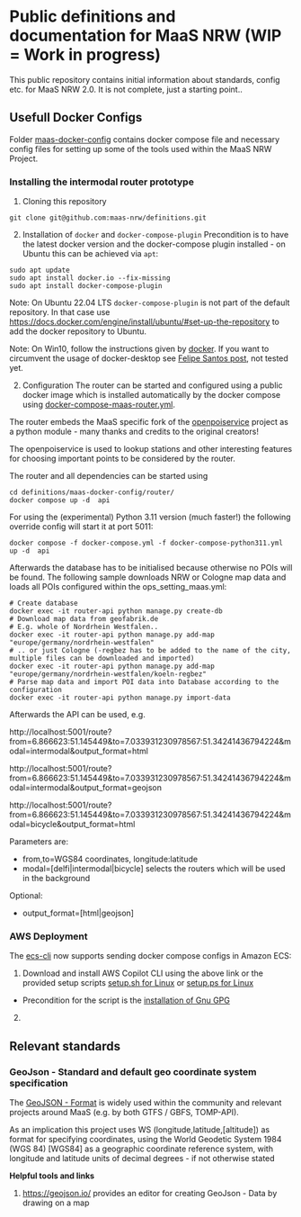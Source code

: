 # Public definitions and documentation for MaaS NRW (WIP = Work in progress)
This public repository contains initial information about standards, config etc. for MaaS NRW 2.0. 
It is not complete, just a starting point..

## Usefull Docker Configs

Folder [maas-docker-config](maas-docker-config) contains docker compose file and necessary config files for setting up
some of the tools used within the MaaS NRW Project.

### Installing the intermodal router prototype

1. Cloning this repository 

```
git clone git@github.com:maas-nrw/definitions.git

```
2. Installation of `docker` and `docker-compose-plugin` 
   Precondition is to have the latest docker version and the docker-compose plugin installed - on Ubuntu this can be achieved via `apt`:

```
sudo apt update
sudo apt install docker.io --fix-missing
sudo apt install docker-compose-plugin
```
Note: On Ubuntu 22.04 LTS `docker-compose-plugin` is not part of the default repository. In that case use https://docs.docker.com/engine/install/ubuntu/#set-up-the-repository to add the docker repository to Ubuntu.

Note: On Win10, follow the instructions given by [docker](https://docs.docker.com/desktop/install/windows-install/). If you want to circumvent the usage of docker-desktop see [Felipe Santos post](https://dev.to/felipecrs/simply-run-docker-on-wsl2-3o8), not tested yet.

2. Configuration
The router can be started and configured using a public docker image which is installed automatically by the docker compose using [docker-compose-maas-router.yml](maas-docker-config/router/docker-compose.yml).


The router embeds the MaaS specific fork of the [openpoiservice](https://github.com/maas-nrw/openpoiservice) project as a python module - many thanks and credits to the original creators!

The openpoiservice is used to lookup stations and other interesting features for choosing important points to be considered by the router.

The router and all dependencies can be started using  
```
cd definitions/maas-docker-config/router/
docker compose up -d  api
```
For using the (experimental) Python 3.11 version (much faster!) the following override config will start it at port 5011:
```
docker compose -f docker-compose.yml -f docker-compose-python311.yml up -d  api
```
Afterwards the database has to be initialised because otherwise no POIs will be found. 
The following sample downloads NRW or Cologne map data and loads all POIs configured within the ops_setting_maas.yml:

```
# Create database
docker exec -it router-api python manage.py create-db
# Download map data from geofabrik.de
# E.g. whole of Nordrhein Westfalen..
docker exec -it router-api python manage.py add-map "europe/germany/nordrhein-westfalen"
# .. or just Cologne (-regbez has to be added to the name of the city, multiple files can be downloaded and imported) 
docker exec -it router-api python manage.py add-map "europe/germany/nordrhein-westfalen/koeln-regbez"
# Parse map data and import POI data into Database according to the configuration
docker exec -it router-api python manage.py import-data
```

Afterwards the API can be used, e.g.

http://localhost:5001/route?from=6.866623:51.145449&to=7.033931230978567:51.34241436794224&modal=intermodal&output_format=html

http://localhost:5001/route?from=6.866623:51.145449&to=7.033931230978567:51.34241436794224&modal=intermodal&output_format=geojson

http://localhost:5001/route?from=6.866623:51.145449&to=7.033931230978567:51.34241436794224&modal=bicycle&output_format=html

Parameters are:
- from,to=WGS84 coordinates,  longitude:latitude
- modal=[delfi|intermodal|bicycle] selects the routers which will be used in the background

Optional:
- output_format=[html|geojson]
### AWS Deployment
The [ecs-cli](https://docs.aws.amazon.com/AmazonECS/latest/developerguide/AWS_Copilot.html) now supports sending docker compose configs in Amazon ECS:

1. Download and install AWS Copilot CLI using the above link or the provided setup scripts [setup.sh for Linux](aws-deploy/setup.sh) or [setup.ps for Linux](aws-deploy/setup.ps1)
- Precondition for the script is the [installation of Gnu GPG](https://www.gnupg.org/download/index.html)
2. 
## Relevant standards

### GeoJson - Standard and default geo coordinate system specification

The [GeoJSON - Format](https://www.rfc-editor.org/rfc/rfc7946) is widely used within the community and relevant projects around MaaS (e.g. by both GTFS / GBFS, TOMP-API).

As an implication this project uses WS (longitude,latitude,[altitude]) as format for specifying coordinates, using the 
World Geodetic System 1984 (WGS 84) [WGS84] as a geographic coordinate reference system, with longitude and latitude units
of decimal degrees - if not otherwise stated

**Helpful tools and links**

1. https://geojson.io/ provides an editor for creating GeoJson - Data by drawing on a map 